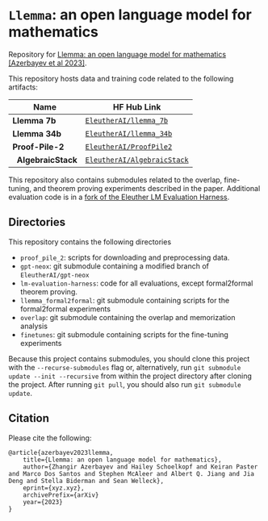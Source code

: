 # `Llemma`: an open language model for mathematics


Repository for [Llemma: an open language model for mathematics [Azerbayev et al 2023]]().

This repository hosts data and training code related to the following artifacts:

| Name | HF Hub Link |
| ---------- | ------------------ | 
| **Llemma 7b** |[`EleutherAI/llemma_7b`](https://huggingface.co/EleutherAI/llemma_7b)  | 
| **Llemma 34b** |[`EleutherAI/llemma_34b`](https://huggingface.co/EleutherAI/llemma_34b)  | 
| **Proof-Pile-2** |[`EleutherAI/ProofPile2`](https://huggingface.co/EleutherAI/proofpile2)  | 
| &nbsp;&nbsp;**AlgebraicStack** |[`EleutherAI/AlgebraicStack`](https://huggingface.co/EleutherAI/AlgebraicStack)  | 

This repository also contains submodules related to the overlap, fine-tuning, and theorem proving experiments described in the paper.
Additional evaluation code is in a [fork of the Eleuther LM Evaluation Harness](https://github.com/wellecks/lm-evaluation-harness).

## Directories 
This repository contains the following directories
- `proof_pile_2`: scripts for downloading and preprocessing data.
- `gpt-neox`: git submodule containing a modified branch of `EleutherAI/gpt-neox`
- `lm-evaluation-harness`: code for all evaluations, except formal2formal theorem proving.
- `llemma_formal2formal`: git submodule containing scripts for the formal2formal experiments
- `overlap`: git submodule containing the overlap and memorization analysis 
- `finetunes`: git submodule containing scripts for the fine-tuning experiments

Because this project contains submodules, you should clone this project with the `--recurse-submodules` flag or, alternatively, run `git submodule update --init --recursive` from within the project directory after cloning the project. After running `git pull`, you should also run `git submodule update`.

## Citation
Please cite the following:
```
@article{azerbayev2023llemma,
    title={Llemma: an open language model for mathematics},
    author={Zhangir Azerbayev and Hailey Schoelkopf and Keiran Paster and Marco Dos Santos and Stephen McAleer and Albert Q. Jiang and Jia Deng and Stella Biderman and Sean Welleck},
    eprint={xyz.xyz},
    archivePrefix={arXiv}
    year={2023}
}
```
